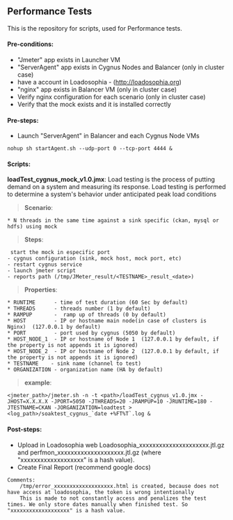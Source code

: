 ## Performance Tests

This is the repository for scripts, used for Performance tests.

#### Pre-conditions:

* "Jmeter" app exists in Launcher VM
* "ServerAgent" app exists in Cygnus Nodes and Balancer (only in cluster case)
* have a account in Loadosophia - (http://loadosophia.org)
* "nginx" app exists in Balancer VM (only in cluster case)
* Verify nginx configuration for each scenario (only in cluster case)
* Verify that the mock exists and it is installed correctly
	
#### Pre-steps:

* Launch "ServerAgent" in Balancer and each Cygnus Node VMs
```
nohup sh startAgent.sh --udp-port 0 --tcp-port 4444 &
```

#### Scripts:

**loadTest_cygnus_mock_v1.0.jmx**:
    Load testing is the process of putting demand on a system and measuring its response. Load testing is performed to determine a system's behavior under anticipated peak load conditions

  >**Scenario**:
```
* N threads in the same time against a sink specific (ckan, mysql or hdfs) using mock
```
  >**Steps**:
```
 start the mock in especific port
- cygnus configuration (sink, mock host, mock port, etc)
- restart cygnus service
- launch jmeter script
- reports path (/tmp/JMeter_result/<TESTNAME>_result_<date>)
```
  >**Properties**:
```
* RUNTIME      - time of test duration (60 Sec by default)
* THREADS      - threads number (1 by default)
* RAMPUP       -  ramp up of threads (0 by default)
* HOST         - IP or hostname main node(in case of clusters is Nginx)  (127.0.0.1 by default)
* PORT         - port used by cygnus (5050 by default)
* HOST_NODE_1  - IP or hostname of Node 1  (127.0.0.1 by default, if the property is not appends it is ignored)
* HOST_NODE_2  - IP or hostname of Node 2  (127.0.0.1 by default, if the property is not appends it is ignored)
* TESTNAME    - sink name (channel to test)
* ORGANIZATION - organization name (HA by default)
```

  >**example**:
```
<jmeter_path>/jmeter.sh -n -t <path>/loadTest_cygnus_v1.0.jmx -JHOST=X.X.X.X -JPORT=5050 -JTHREADS=20 -JRAMPUP=10 -JRUNTIME=180 -JTESTNAME=CKAN -JORGANIZATION=loadtest > <log_path>/soaktest_cygnus_`date +%FT%T`.log &
```

#### Post-steps:
  * Upload in Loadosophia web Loadosophia_xxxxxxxxxxxxxxxxxxxxx.jtl.gz and perfmon_xxxxxxxxxxxxxxxxxxxx.jtl.gz (where "xxxxxxxxxxxxxxxxxxx" is a hash value).
  * Create Final Report (recommend google docs)

```
Comments:
    /tmp/error_xxxxxxxxxxxxxxxxxxx.html is created, because does not have access at loadosophia, the token is wrong intentionally
    This is made to not constantly access and penalizes the test times. We only store dates manually when finished test. So "xxxxxxxxxxxxxxxxxxx" is a hash value.
```